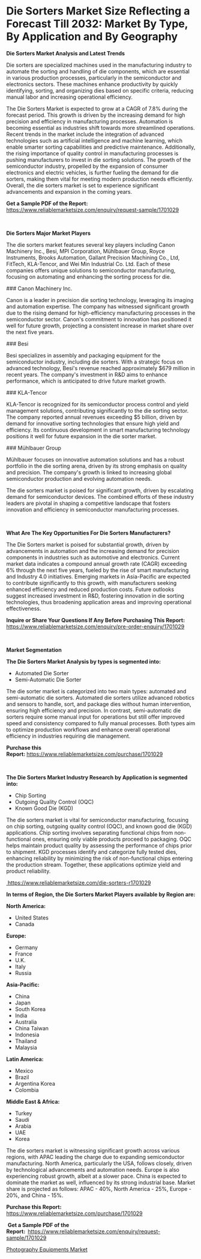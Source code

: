 <p><h1>Die Sorters Market Size Reflecting a Forecast Till 2032: Market By Type, By Application and By Geography</h1></p><p><strong>Die Sorters Market Analysis and Latest Trends</strong></p>
<p><p>Die sorters are specialized machines used in the manufacturing industry to automate the sorting and handling of die components, which are essential in various production processes, particularly in the semiconductor and electronics sectors. These machines enhance productivity by quickly identifying, sorting, and organizing dies based on specific criteria, reducing manual labor and increasing operational efficiency.</p><p>The Die Sorters Market is expected to grow at a CAGR of 7.8% during the forecast period. This growth is driven by the increasing demand for high precision and efficiency in manufacturing processes. Automation is becoming essential as industries shift towards more streamlined operations. Recent trends in the market include the integration of advanced technologies such as artificial intelligence and machine learning, which enable smarter sorting capabilities and predictive maintenance. Additionally, the rising importance of quality control in manufacturing processes is pushing manufacturers to invest in die sorting solutions. The growth of the semiconductor industry, propelled by the expansion of consumer electronics and electric vehicles, is further fueling the demand for die sorters, making them vital for meeting modern production needs efficiently. Overall, the die sorters market is set to experience significant advancements and expansion in the coming years.</p></p>
<p><strong>Get a Sample PDF of the Report:&nbsp;</strong> <a href="https://www.reliablemarketsize.com/enquiry/request-sample/1701029?utm_campaign=1879&utm_medium=2&utm_source=Github&utm_content=ia&utm_term=09012025&utm_id=die-sorters">https://www.reliablemarketsize.com/enquiry/request-sample/1701029</a></p>
<p>&nbsp;</p>
<p><strong>Die Sorters Major Market Players</strong></p>
<p><p>The die sorters market features several key players including Canon Machinery Inc., Besi, MPI Corporation, Mühlbauer Group, Royce Instruments, Brooks Automation, Gallant Precision Machining Co., Ltd, FitTech, KLA-Tencor, and Wei Min Industrial Co. Ltd. Each of these companies offers unique solutions to semiconductor manufacturing, focusing on automating and enhancing the sorting process for die.</p><p>### Canon Machinery Inc.</p><p>Canon is a leader in precision die sorting technology, leveraging its imaging and automation expertise. The company has witnessed significant growth due to the rising demand for high-efficiency manufacturing processes in the semiconductor sector. Canon's commitment to innovation has positioned it well for future growth, projecting a consistent increase in market share over the next five years.</p><p>### Besi</p><p>Besi specializes in assembly and packaging equipment for the semiconductor industry, including die sorters. With a strategic focus on advanced technology, Besi's revenue reached approximately $679 million in recent years. The company's investment in R&D aims to enhance performance, which is anticipated to drive future market growth.</p><p>### KLA-Tencor</p><p>KLA-Tencor is recognized for its semiconductor process control and yield management solutions, contributing significantly to the die sorting sector. The company reported annual revenues exceeding $5 billion, driven by demand for innovative sorting technologies that ensure high yield and efficiency. Its continuous development in smart manufacturing technology positions it well for future expansion in the die sorter market.</p><p>### Mühlbauer Group</p><p>Mühlbauer focuses on innovative automation solutions and has a robust portfolio in the die sorting arena, driven by its strong emphasis on quality and precision. The company's growth is linked to increasing global semiconductor production and evolving automation needs.</p><p>The die sorters market is poised for significant growth, driven by escalating demand for semiconductor devices. The combined efforts of these industry leaders are pivotal in shaping a competitive landscape that fosters innovation and efficiency in semiconductor manufacturing processes.</p></p>
<p>&nbsp;</p>
<p><strong>What Are The Key Opportunities For Die Sorters Manufacturers?</strong></p>
<p><p>The Die Sorters market is poised for substantial growth, driven by advancements in automation and the increasing demand for precision components in industries such as automotive and electronics. Current market data indicates a compound annual growth rate (CAGR) exceeding 6% through the next five years, fueled by the rise of smart manufacturing and Industry 4.0 initiatives. Emerging markets in Asia-Pacific are expected to contribute significantly to this growth, with manufacturers seeking enhanced efficiency and reduced production costs. Future outlooks suggest increased investment in R&D, fostering innovation in die sorting technologies, thus broadening application areas and improving operational effectiveness.</p></p>
<p><strong>Inquire or Share Your Questions If Any Before Purchasing This Report:</strong> <a href="https://www.reliablemarketsize.com/enquiry/pre-order-enquiry/1701029?utm_campaign=1879&utm_medium=2&utm_source=Github&utm_content=ia&utm_term=09012025&utm_id=die-sorters">https://www.reliablemarketsize.com/enquiry/pre-order-enquiry/1701029</a></p>
<p>&nbsp;</p>
<p><strong>Market Segmentation</strong></p>
<p><strong>The Die Sorters Market Analysis by types is segmented into:</strong></p>
<p><ul><li>Automated Die Sorter</li><li>Semi-Automatic Die Sorter</li></ul></p>
<p><p>The die sorter market is categorized into two main types: automated and semi-automatic die sorters. Automated die sorters utilize advanced robotics and sensors to handle, sort, and package dies without human intervention, ensuring high efficiency and precision. In contrast, semi-automatic die sorters require some manual input for operations but still offer improved speed and consistency compared to fully manual processes. Both types aim to optimize production workflows and enhance overall operational efficiency in industries requiring die management.</p></p>
<p><strong>Purchase this Report:&nbsp;</strong><a href="https://www.reliablemarketsize.com/purchase/1701029?utm_campaign=1879&utm_medium=2&utm_source=Github&utm_content=ia&utm_term=09012025&utm_id=die-sorters">https://www.reliablemarketsize.com/purchase/1701029</a></p>
<p>&nbsp;</p>
<p><strong>The Die Sorters Market Industry Research by Application is segmented into:</strong></p>
<p><ul><li>Chip Sorting</li><li>Outgoing Quality ControI (OQC)</li><li>Known Good Die (KGD)</li></ul></p>
<p><p>The die sorters market is vital for semiconductor manufacturing, focusing on chip sorting, outgoing quality control (OQC), and known good die (KGD) applications. Chip sorting involves separating functional chips from non-functional ones, ensuring only viable products proceed to packaging. OQC helps maintain product quality by assessing the performance of chips prior to shipment. KGD processes identify and categorize fully tested dies, enhancing reliability by minimizing the risk of non-functional chips entering the production stream. Together, these applications optimize yield and product reliability.</p></p>
<p><a href="https://www.reliablemarketsize.com/die-sorters-r1701029?utm_campaign=1879&utm_medium=2&utm_source=Github&utm_content=ia&utm_term=09012025&utm_id=die-sorters">&nbsp;https://www.reliablemarketsize.com/die-sorters-r1701029</a></p>
<p><strong>In terms of Region, the Die Sorters Market Players available by Region are:</strong></p>
<p>
    <p> <strong> North America: </strong>
        <ul>
            <li>United States</li>
            <li>Canada</li>
        </ul>
        </p> 
    <p> <strong> Europe: </strong>
        <ul>
            <li>Germany</li>
            <li>France</li>
            <li>U.K.</li>
            <li>Italy</li>
            <li>Russia</li>
        </ul>
        </p> 
    <p> <strong> Asia-Pacific: </strong>
        <ul>
            <li>China</li>
            <li>Japan</li>
            <li>South Korea</li>
            <li>India</li>
            <li>Australia</li>
            <li>China Taiwan</li>
            <li>Indonesia</li>
            <li>Thailand</li>
            <li>Malaysia</li>
        </ul>
        </p> 
    <p> <strong> Latin America: </strong>
        <ul>
            <li>Mexico</li>
            <li>Brazil</li>
            <li>Argentina Korea</li>
            <li>Colombia</li>
        </ul>
        </p> 
    <p> <strong> Middle East & Africa: </strong>
        <ul>
            <li>Turkey</li>
            <li>Saudi</li>
            <li>Arabia</li>
            <li>UAE</li>
            <li>Korea</li>
        </ul>
    </p>
    </p>
<p><p>The die sorters market is witnessing significant growth across various regions, with APAC leading the charge due to expanding semiconductor manufacturing. North America, particularly the USA, follows closely, driven by technological advancements and automation needs. Europe is also experiencing robust growth, albeit at a slower pace. China is expected to dominate the market as well, influenced by its strong industrial base. Market share is projected as follows: APAC - 40%, North America - 25%, Europe - 20%, and China - 15%.</p></p>
<p><strong>Purchase this Report: </strong><a href="https://www.reliablemarketsize.com/purchase/1701029?utm_campaign=1879&utm_medium=2&utm_source=Github&utm_content=ia&utm_term=09012025&utm_id=die-sorters">https://www.reliablemarketsize.com/purchase/1701029</a></p>
<p>&nbsp;<strong>Get a Sample PDF of the Report:&nbsp;&nbsp;</strong><a href="https://www.reliablemarketsize.com/enquiry/request-sample/1701029?utm_campaign=1879&utm_medium=2&utm_source=Github&utm_content=ia&utm_term=09012025&utm_id=die-sorters">https://www.reliablemarketsize.com/enquiry/request-sample/1701029</a></p>
<p><strong></strong></p>
<p><p><a href="https://github.com/FassouRP/Market-Research-Report-List-6/blob/main/photography-equipments-market.md?utm_campaign=1879&utm_medium=2&utm_source=Github&utm_content=ia&utm_term=09012025&utm_id=die-sorters">Photography Equipments Market</a></p></p>